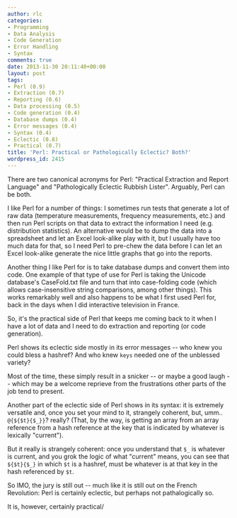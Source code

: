 ```yaml
---
author: rlc
categories:
- Programming
- Data Analysis
- Code Generation
- Error Handling
- Syntax
comments: true
date: 2013-11-30 20:11:40+00:00
layout: post
tags:
- Perl (0.9)
- Extraction (0.7)
- Reporting (0.6)
- Data processing (0.5)
- Code generation (0.4)
- Database dumps (0.4)
- Error messages (0.4)
- Syntax (0.4)
- Eclectic (0.8)
- Practical (0.7)
title: 'Perl: Practical or Pathologically Eclectic? Both?'
wordpress_id: 2415
---
```


There are two canonical acronyms for Perl: "Practical Extraction and Report Language" and "Pathologically Eclectic Rubbish Lister". Arguably, Perl can be both.

<!--more-->

I like Perl for a number of things: I sometimes run tests that generate a lot of raw data (temperature measurements, frequency measurements, etc.) and then run Perl scripts on that data to extract the information I need (e.g. distribution statistics). An alternative would be to dump the data into a spreadsheet and let an Excel look-alike play with it, but I usually have too much data for that, so I need Perl to pre-chew the data before I can let an Excel look-alike generate the nice little graphs that go into the reports.

Another thing I like Perl for is to take database dumps and convert them into code. One example of that type of use for Perl is taking the Unicode database's CaseFold.txt file and turn that into case-folding code (which allows case-insensitive string comparisons, among other things). This works remarkably well and also happens to be what I first used Perl for, back in the days when I did interactive television in France.

So, it's the practical side of Perl that keeps me coming back to it when I have a lot of data and I need to do extraction and reporting (or code generation).

Perl shows its eclectic side mostly in its error messages -- who knew you could bless a hashref? And who knew `keys` needed one of the unblessed variety?

Most of the time, these simply result in a snicker -- or maybe a good laugh -- which may be a welcome reprieve from the frustrations other parts of the job tend to present.

Another part of the eclectic side of Perl shows in its syntax: it is extremely versatile and, once you set your mind to it, strangely coherent, but, umm.. `@{${$t}{$_}}`? really? (That, by the way, is getting an array from an array reference from a hash reference at the key that is indicated by whatever is lexically "current").

But it really is strangely coherent: once you understand that `$_` is whatever is current, and you grok the logic of what "current" means, you can see that `${$t}{$_}` in which `$t` is a hashref, must be whatever is at that key in the hash referenced by `$t`.

So IMO, the jury is still out -- much like it is still out on the French Revolution: Perl is certainly eclectic, but perhaps not pathalogically so.

It is, however, certainly practical/